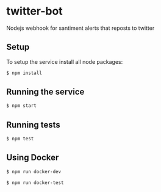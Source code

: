 # twitter-bot
Nodejs webhook for santiment alerts that reposts to twitter

## Setup

To setup the service install all node packages:

```bash
$ npm install
```

## Running the service

```bash
$ npm start
```

## Running tests

```bash
$ npm test
```

## Using Docker

```bash
$ npm run docker-dev
```

```bash
$ npm run docker-test
```

